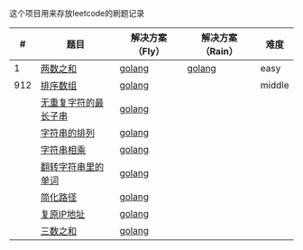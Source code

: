 这个项目用来存放leetcode的刷题记录

| #    | 题目                                                         | 解决方案（Fly）                                  | 解决方案（Rain）                      | 难度   |
| ---- | ------------------------------------------------------------ | ------------------------------------------------ | ------------------------------------- | ------ |
| 1    | [两数之和](<https://leetcode-cn.com/problems/two-sum/>)      | [golang](./solution_Fly/两数之和.md)             | [golang](./solution_Rain/两数之和.md) | easy   |
| 912  | [排序数组](<https://leetcode-cn.com/problems/sort-an-array/>) | [golang](./solution_Fly/排序数组.md)             |                                       | middle |
|      | [无重复字符的最长子串](<https://leetcode-cn.com/explore/interview/card/bytedance/242/string/1012/>) | [golang](./solution_Fly/无重复字符的最长子串.md) |                                       |        |
|      | [字符串的排列](<https://leetcode-cn.com/explore/interview/card/bytedance/242/string/1016/>) | [golang](./solution_Fly/字符串的排列.md)         |                                       |        |
|      | [字符串相乘](<https://leetcode-cn.com/explore/interview/card/bytedance/242/string/1015/>) | [golang](./solution_Fly/字符串相乘.md)           |                                       |        |
|      | [翻转字符串里的单词](<https://leetcode-cn.com/explore/interview/card/bytedance/242/string/1011/>) | [golang](./solution_Fly/翻转字符串单词.md)       |                                       |        |
|      | [简化路径](<https://leetcode-cn.com/explore/interview/card/bytedance/242/string/1013/>) | [golang](./solution_Fly/简化路径.md)             |                                       |        |
|      | [复原IP地址](<https://leetcode-cn.com/explore/interview/card/bytedance/242/string/1044/>) | [golang](./solution_Fly/复原ip地址.md)           |                                       |        |
|      | [三数之和](<https://leetcode-cn.com/explore/interview/card/bytedance/243/array-and-sorting/1020/>) | [golang](./solution_Fly/三数之和.md)             |                                       |        |

